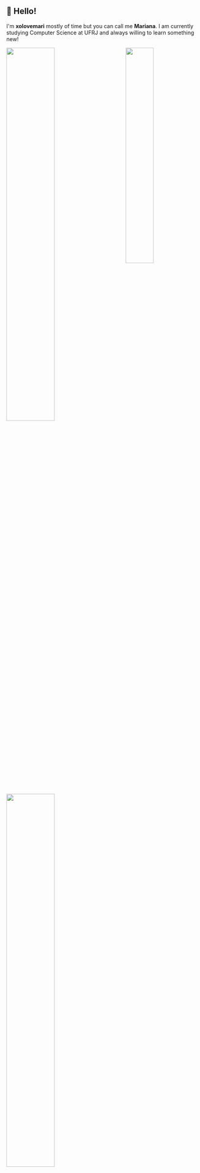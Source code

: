 ## 👋 Hello! 
I'm **xolovemari** mostly of time but you can call me **Mariana**.
I am currently studying Computer Science at UFRJ and always willing to learn something new!

<img align="right" width="38%" src="[https://i.imgur.com/VxANS89.jpg](https://media.tenor.com/yaf-HiOk9jwAAAAC/lov4hob-jungkook-typing.gif](https://media1.tenor.com/m/88SIL_3fLBoAAAAC/lov4hob-jungkook-typing.gif)"/>

  <a href="https://github.com/xolovemari"><img width="50%" src="https://github-readme-stats.vercel.app/api?username=xolovemari&theme=radical&title_color=ff3068?"></a>
  <a href="https://github.com/xolovemari"><img width="50%" src="http://github-readme-streak-stats.herokuapp.com/?user=xolovemari&theme=radical&date_format=M%20j%5B%2C%20Y%5D&ring=ff3068&fire=ff3068&sideNums=ff3068"></a>


![tec tec tec]([https://media.tenor.com/yaf-HiOk9jwAAAAC/lov4hob-jungkook-typing.gif](https://media1.tenor.com/m/88SIL_3fLBoAAAAC/lov4hob-jungkook-typing.gif))
